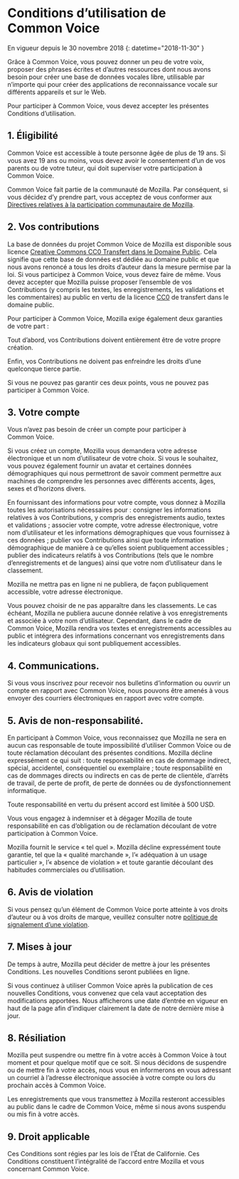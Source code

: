 # Conditions d’utilisation de Common Voice 

En vigueur depuis le 30 novembre 2018 {: datetime="2018-11-30" }

Grâce à Common Voice, vous pouvez donner un peu de votre voix, proposer des phrases écrites et d’autres ressources dont nous avons besoin pour créer une base de données vocales libre, utilisable par n’importe qui pour créer des applications de reconnaissance vocale sur différents appareils et sur le Web.

Pour participer à Common Voice, vous devez accepter les présentes Conditions d’utilisation. 

## 1. Éligibilité
Common Voice est accessible à toute personne âgée de plus de 19 ans. Si vous avez 19 ans ou moins, vous devez avoir le consentement d’un de vos parents ou de votre tuteur, qui doit superviser votre participation à Common Voice. 

Common Voice fait partie de la communauté de Mozilla. Par conséquent, si vous décidez d’y prendre part, vous acceptez de vous conformer aux [Directives relatives à la participation communautaire de Mozilla](https://www.mozilla.org/about/governance/policies/participation/). 

## 2. Vos contributions 
La base de données du projet Common Voice de Mozilla est disponible sous licence [Creative Commons CC0 Transfert dans le Domaine Public](https://creativecommons.org/publicdomain/zero/1.0/). Cela signifie que cette base de données est dédiée au domaine public et que nous avons renoncé a tous les droits d’auteur dans la mesure permise par la loi. Si vous participez à Common Voice, vous devez faire de même. Vous devez accepter que Mozilla puisse proposer l’ensemble de vos Contributions (y compris les textes, les enregistrements, les validations et les commentaires) au public en vertu de la licence [CC0](https://creativecommons.org/publicdomain/zero/1.0/) de transfert dans le domaine public. 

Pour participer à Common Voice, Mozilla exige également deux garanties de votre part : 

Tout d’abord, vos Contributions doivent entièrement être de votre propre création.

Enfin, vos Contributions ne doivent pas enfreindre les droits d’une quelconque tierce partie. 

Si vous ne pouvez pas garantir ces deux points, vous ne pouvez pas participer à Common Voice. 

## 3. Votre compte
Vous n’avez pas besoin de créer un compte pour participer à Common Voice. 

Si vous créez un compte, Mozilla vous demandera votre adresse électronique et un nom d’utilisateur de votre choix. Si vous le souhaitez, vous pouvez également fournir un avatar et certaines données démographiques qui nous permettront de savoir comment permettre aux machines de comprendre les personnes avec différents accents, âges, sexes et d’horizons divers.

En fournissant des informations pour votre compte, vous donnez à Mozilla toutes les autorisations nécessaires pour : 
consigner les informations relatives à vos Contributions, y compris des enregistrements audio, textes et validations ; 
associer votre compte, votre adresse électronique, votre nom d’utilisateur et les informations démographiques que vous fournissez à ces données ;
publier vos Contributions ainsi que toute information démographique de manière à ce qu’elles soient publiquement accessibles ;
publier des indicateurs relatifs à vos Contributions (tels que le nombre d’enregistrements et de langues) ainsi que votre nom d’utilisateur dans le classement.

Mozilla ne mettra pas en ligne ni ne publiera, de façon publiquement accessible, votre adresse électronique. 

Vous pouvez choisir de ne pas apparaître dans les classements. Le cas échéant, Mozilla ne publiera aucune donnée relative à vos enregistrements et associée à votre nom d’utilisateur. Cependant, dans le cadre de Common Voice, Mozilla rendra vos textes et enregistrements accessibles au public et intégrera des informations concernant vos enregistrements dans les indicateurs globaux qui sont publiquement accessibles.

## 4. Communications.
Si vous vous inscrivez pour recevoir nos bulletins d’information ou ouvrir un compte en rapport avec Common Voice, nous pouvons être amenés à vous envoyer des courriers électroniques en rapport avec votre compte. 

## 5. Avis de non-responsabilité.

En participant à Common Voice, vous reconnaissez que Mozilla ne sera en aucun cas responsable de toute impossibilité d’utiliser Common Voice ou de toute réclamation découlant des présentes conditions. Mozilla décline expressément ce qui suit :
toute responsabilité en cas de dommage indirect, spécial, accidentel, conséquentiel ou exemplaire ;
toute responsabilité en cas de dommages directs ou indirects en cas de perte de clientèle, d’arrêts de travail, de perte de profit, de perte de données ou de dysfonctionnement informatique.

Toute responsabilité en vertu du présent accord est limitée à 500 USD. 

Vous vous engagez à indemniser et à dégager Mozilla de toute responsabilité en cas d’obligation ou de réclamation découlant de votre participation à Common Voice. 

Mozilla fournit le service « tel quel ». Mozilla décline expressément toute garantie, tel que la « qualité marchande », l’« adéquation à un usage particulier », l’« absence de violation » et toute garantie découlant des habitudes commerciales ou d’utilisation. 

## 6. Avis de violation
Si vous pensez qu’un élément de Common Voice porte atteinte à vos droits d’auteur ou à vos droits de marque, veuillez consulter notre [politique de signalement d’une violation](https://www.mozilla.org/about/legal/report-infringement/).

## 7. Mises à jour 
De temps à autre, Mozilla peut décider de mettre à jour les présentes Conditions. Les nouvelles Conditions seront publiées en ligne. 

Si vous continuez à utiliser Common Voice après la publication de ces nouvelles Conditions, vous convenez que cela vaut acceptation des modifications apportées. Nous afficherons une date d’entrée en vigueur en haut de la page afin d’indiquer clairement la date de notre dernière mise à jour. 

## 8. Résiliation 
Mozilla peut suspendre ou mettre fin à votre accès à Common Voice à tout moment et pour quelque motif que ce soit. Si nous décidons de suspendre ou de mettre fin à votre accès, nous vous en informerons en vous adressant un courriel à l’adresse électronique associée à votre compte ou lors du prochain accès à Common Voice. 

Les enregistrements que vous transmettez à Mozilla resteront accessibles au public dans le cadre de Common Voice, même si nous avons suspendu ou mis fin à votre accès. 

## 9. Droit applicable
Ces Conditions sont régies par les lois de l’État de Californie. Ces Conditions constituent l’intégralité de l’accord entre Mozilla et vous concernant Common Voice.
